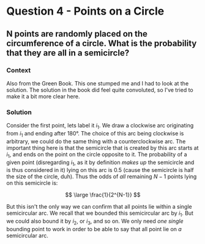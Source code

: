 # Question 4 - Points on a Circle  

## N points are randomly placed on the circumference of a circle. What is the probability that they are all in a semicircle?  

### Context  
Also from the Green Book. This one stumped me and I had to look at the solution. The solution in the book did feel quite convoluted, so I've tried to make it a bit more clear here.  

### Solution  
Consider the first point, lets label it $i_1$. We draw a clockwise arc originating from $i_1$ and ending after 180&deg;. The choice of this arc being clockwise is arbitrary, we could do the same thing with a counterclockwise arc. The important thing here is that the semicircle that is created by this arc starts at $i_1$, and ends on the point on the circle opposite to it. The probability of a given point (disregarding $i_1$, as it by definition *makes up* the semicircle and is thus considered in it) lying on this arc is 0.5 (cause the semicircle is half the size of the circle, duh). Thus the odds of *all* remaining $N-1$ points lying on this semicircle is:  

$$
\large \frac{1}{2^{N-1}}
$$  

But this isn't the only way we can confirm that all points lie within a single semicircular arc. We recall that we bounded this semicircular arc by $i_1$. But we could also bound it by $i_2$, or $i_3$, and so on. We only need *one single* bounding point to work in order to be able to say that all point lie on *a* semicircular arc.

